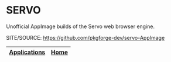 # SERVO

 Unofficial AppImage builds of the Servo web browser engine.

 SITE/SOURCE: https://github.com/pkgforge-dev/servo-AppImage

 | [Applications](https://portable-linux-apps.github.io/apps.html) | [Home](https://portable-linux-apps.github.io)
 | --- | --- |